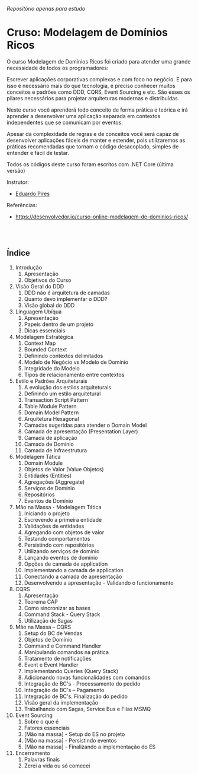 _Repositório apenas para estudo_

# Cruso: Modelagem de Domínios Ricos

O curso Modelagem de Domínios Ricos foi criado para atender uma grande necessidade de todos os programadores:

Escrever aplicações corporativas complexas e com foco no negócio. E para isso é necessário mais do que tecnologia, é preciso conhecer muitos conceitos e padrões como DDD, CQRS, Event Sourcing e etc. São esses os pilares necessários para projetar arquiteturas modernas e distribuídas.

Neste curso você aprenderá todo conceito de forma prática e teórica e irá aprender a desenvolver uma aplicação separada em contextos independentes que se comunicam por eventos.

Apesar da complexidade de regras e de conceitos você será capaz de desenvolver aplicações fáceis de manter e estender, pois utilizaremos as práticas recomendadas que tornam o código desacoplado, simples de entender e fácil de testar.

Todos os códigos deste curso foram escritos com .NET Core (última versão)

Instrutor:

- [Eduardo Pires](https://www.eduardopires.net.br/)

Referências:

- https://desenvolvedor.io/curso-online-modelagem-de-dominios-ricos/

<br>
<br>

## Índice

1. Introdução
   1. Apresentação
   2. Objetivos do Curso
2. Visão Geral do DDD
   1. DDD não é arquitetura de camadas
   2. Quanto devo implementar o DDD?
   3. Visão global do DDD
3. Linguagem Ubíqua
   1. Apresentação
   2. Papeis dentro de um projeto
   3. Dicas essenciais
4. Modelagem Estratégica
   1. Context Map
   2. Bounded Context
   3. Definindo contextos delimitados
   4. Modelo de Negócio vs Modelo de Domínio
   5. Integridade do Modelo
   6. Tipos de relacionamento entre contextos
5. Estilo e Padrões Arquiteturais
   1. A evolução dos estilos arquiteturais
   2. Definindo um estilo arquitetural
   3. Transaction Script Pattern
   4. Table Module Pattern
   5. Domain Model Pattern
   6. Arquitetura Hexagonal
   7. Camadas sugeridas para atender o Domain Model
   8. Camada de apresentação (Presentation Layer)
   9. Camada de aplicação
   10. Camada de Domínio
   11. Camada de Infraestrutura
6. Modelagem Tática
   1. Domain Module
   2. Objetos de Valor (Value Objetcs)
   3. Entidades (Entities)
   4. Agregações (Aggregate)
   5. Serviços de Domínio
   6. Repositórios
   7. Eventos de Domínio
7. Mão na Massa - Modelagem Tática
   1. Iniciando o projeto
   2. Escrevendo a primeira entidade
   3. Validações de entidades
   4. Agregando com objetos de valor
   5. Testando comportamentos
   6. Persistindo com repositórios
   7. Utilizando serviços de domínio
   8. Lançando eventos de domínio
   9. Opções de camada de application
   10. Implementando a camada de application
   11. Conectando a camada de apresentação
   12. Desenvolvendo a apresentação - Validando o funcionamento
8. CQRS
   1. Apresentação
   2. Teorema CAP
   3. Como sincronizar as bases
   4. Command Stack - Query Stack
   5. Utilização de Sagas
9. Mão na Massa – CQRS
   1. Setup do BC de Vendas
   2. Objetos de Domínio
   3. Command e Command Handler
   4. Manipulando comandos na prática
   5. Tratamento de notificações
   6. Event e Event Handler
   7. Implementando Queries (Query Stack)
   8. Adicionando novas funcionalidades com comandos
   9. Integração de BC's - Processamento do pedido
   10. Integração de BC's – Pagamento
   11. Integração de BC's. Finalização do pedido
   12. Visão geral da implementação
   13. Trabalhando com Sagas, Service Bus e Filas MSMQ
10. Event Sourcing
    1. Sobre o que é
    2. Fatores essenciais
    3. [Mão na massa] - Setup do ES no projeto
    4. [Mão na massa] - Persistindo eventos
    5. [Mão na massa] - Finalizando a implementação do ES
11. Encerramento
    1. Palavras finais
    2. Zerei a vida ou só comecei
